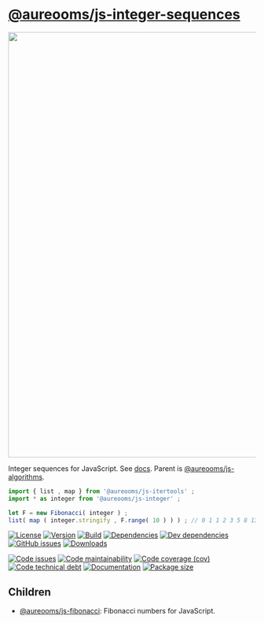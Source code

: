 [@aureooms/js-integer-sequences](https://aureooms.github.io/js-integer-sequences)
==

<img src="http://www.polprimos.com/imagenespub/poldiv13.jpg" width="864">

Integer sequences for JavaScript.
See [docs](https://aureooms.github.io/js-integer-sequences/index.html).
Parent is [@aureooms/js-algorithms](https://github.com/aureooms/js-algorithms).

```js
import { list , map } from '@aureooms/js-itertools' ;
import * as integer from '@aureooms/js-integer' ;

let F = new Fibonacci( integer ) ;
list( map ( integer.stringify , F.range( 10 ) ) ) ; // 0 1 1 2 3 5 8 13 21 34
```

[![License](https://img.shields.io/github/license/aureooms/js-integer-sequences.svg)](https://raw.githubusercontent.com/aureooms/js-integer-sequences/main/LICENSE)
[![Version](https://img.shields.io/npm/v/@aureooms/js-integer-sequences.svg)](https://www.npmjs.org/package/@aureooms/js-integer-sequences)
[![Build](https://img.shields.io/travis/aureooms/js-integer-sequences/main.svg)](https://travis-ci.org/aureooms/js-integer-sequences/branches)
[![Dependencies](https://img.shields.io/david/aureooms/js-integer-sequences.svg)](https://david-dm.org/aureooms/js-integer-sequences)
[![Dev dependencies](https://img.shields.io/david/dev/aureooms/js-integer-sequences.svg)](https://david-dm.org/aureooms/js-integer-sequences?type=dev)
[![GitHub issues](https://img.shields.io/github/issues/aureooms/js-integer-sequences.svg)](https://github.com/aureooms/js-integer-sequences/issues)
[![Downloads](https://img.shields.io/npm/dm/@aureooms/js-integer-sequences.svg)](https://www.npmjs.org/package/@aureooms/js-integer-sequences)

[![Code issues](https://img.shields.io/codeclimate/issues/aureooms/js-integer-sequences.svg)](https://codeclimate.com/github/aureooms/js-integer-sequences/issues)
[![Code maintainability](https://img.shields.io/codeclimate/maintainability/aureooms/js-integer-sequences.svg)](https://codeclimate.com/github/aureooms/js-integer-sequences/trends/churn)
[![Code coverage (cov)](https://img.shields.io/codecov/c/gh/aureooms/js-integer-sequences/main.svg)](https://codecov.io/gh/aureooms/js-integer-sequences)
[![Code technical debt](https://img.shields.io/codeclimate/tech-debt/aureooms/js-integer-sequences.svg)](https://codeclimate.com/github/aureooms/js-integer-sequences/trends/technical_debt)
[![Documentation](https://aureooms.github.io/js-integer-sequences/badge.svg)](https://aureooms.github.io/js-integer-sequences/source.html)
[![Package size](https://img.shields.io/bundlephobia/minzip/@aureooms/js-integer-sequences)](https://bundlephobia.com/result?p=@aureooms/js-integer-sequences)

## Children

  - [@aureooms/js-fibonacci](https://github.com/aureooms/js-fibonacci): Fibonacci numbers for JavaScript.

